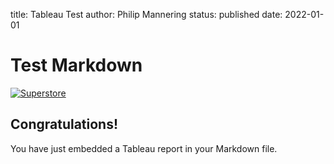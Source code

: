 title: Tableau Test
author: Philip Mannering
status: published
date: 2022-01-01

# Test Markdown

<div>
    <div class='tableauPlaceholder' id='viz1653234657433' style='position: relative'><noscript><a href='#'><img
                    alt='Superstore '
                    src='https:&#47;&#47;public.tableau.com&#47;static&#47;images&#47;MY&#47;MYGBKNFMB&#47;1_rss.png'
                    style='border: none' /></a></noscript><object class='tableauViz' style='display:none;'>
            <param name='host_url' value='https%3A%2F%2Fpublic.tableau.com%2F' />
            <param name='embed_code_version' value='3' />
            <param name='path' value='shared&#47;MYGBKNFMB' />
            <param name='toolbar' value='yes' />
            <param name='static_image'
                value='https:&#47;&#47;public.tableau.com&#47;static&#47;images&#47;MY&#47;MYGBKNFMB&#47;1.png' />
            <param name='animate_transition' value='yes' />
            <param name='display_static_image' value='yes' />
            <param name='display_spinner' value='yes' />
            <param name='display_overlay' value='yes' />
            <param name='display_count' value='yes' />
            <param name='language' value='en-US' />
        </object></div>
    <script
        type='text/javascript'>                    var divElement = document.getElementById('viz1653234657433'); var vizElement = divElement.getElementsByTagName('object')[0]; if (divElement.offsetWidth > 800) { vizElement.style.width = '1200px'; vizElement.style.height = '777px'; } else if (divElement.offsetWidth > 500) { vizElement.style.width = '1200px'; vizElement.style.height = '777px'; } else { vizElement.style.width = '100%'; vizElement.style.height = '927px'; } var scriptElement = document.createElement('script'); scriptElement.src = 'https://public.tableau.com/javascripts/api/viz_v1.js'; vizElement.parentNode.insertBefore(scriptElement, vizElement);                </script>
</div>


## Congratulations!
You have just embedded a Tableau report in your Markdown file.